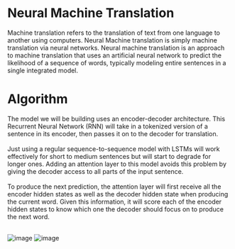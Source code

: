 # Neural Machine Translation
Machine translation refers to the translation of text from one language to another using computers.
Neural Machine translation is simply machine translation via neural networks. 
Neural machine translation is an approach to machine translation that uses an artificial neural network to predict the likelihood of a sequence of words, typically modeling entire sentences in a single integrated model.

# Algorithm
The model we will be building uses an encoder-decoder architecture. This 
Recurrent Neural Network (RNN) will take in a tokenized version of a sentence 
in its encoder, then passes it on to the decoder for translation. <br> <br>
Just using a regular sequence-to-sequence model with LSTMs will work 
effectively for short to medium sentences but will start to degrade for longer 
ones. Adding an attention layer to this model avoids this problem by giving the 
decoder access to all parts of the input sentence. <br> <br>
To produce the next prediction, the attention layer will first receive all the 
encoder hidden states as well as the decoder hidden state when producing the 
current word. Given this information, it will score each of the encoder hidden 
states to know which one the decoder should focus on to produce the next word. <br><br>

![image](https://user-images.githubusercontent.com/57310026/169679737-5ef8d75d-bb4a-4301-a3ee-cad90c27e51c.png)
![image](https://user-images.githubusercontent.com/57310026/169679739-144d3b26-0068-44dc-a68d-b0356d3e2cd2.png)

